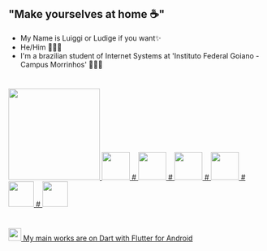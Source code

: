 
## "Make yourselves at home ☕"
- My Name is Luiggi or Ludige if you want✨
- He/Him 👨🏻‍💻
- I'm a brazilian student of Internet Systems at 'Instituto Federal Goiano - Campus Morrinhos' 🙋🏻‍♂️
#
<div>
<a href="https://github.com/ludige">
<img loading="lazy" height="180em" src="https://github-readme-stats.vercel.app/api/top-langs/?username=ludige&layout=compact&langs_count=7&theme=dracula"/>
    <img loading="lazy" src="https://cdn.jsdelivr.net/gh/devicons/devicon/icons/java/java-original.svg" width="55" height="55"/>
# <img loading="lazy" src="https://cdn.jsdelivr.net/gh/devicons/devicon/icons/javascript/javascript-original.svg" width="55" height="55"/>
# 
    <img loading="lazy" src="https://cdn.jsdelivr.net/gh/devicons/devicon/icons/nodejs/nodejs-original.svg" width="55" height="55"/>
#
    <img loading="lazy" src="https://cdn.jsdelivr.net/gh/devicons/devicon/icons/python/python-plain.svg" width="55" height="55"/>
#
    <img loading="lazy" src="https://cdn.jsdelivr.net/gh/devicons/devicon/icons/dart/dart-original.svg" width="50" height="50"/>
#
    <img loading="lazy" src="https://cdn.jsdelivr.net/gh/devicons/devicon/icons/flutter/flutter-original.svg" width="50" height="50"/> 
</div>

#
<img loading="lazy" src="https://cdn.jsdelivr.net/gh/devicons/devicon/icons/flutter/flutter-original.svg" width="25" height="25"/> My main works are on Dart with Flutter for Android


